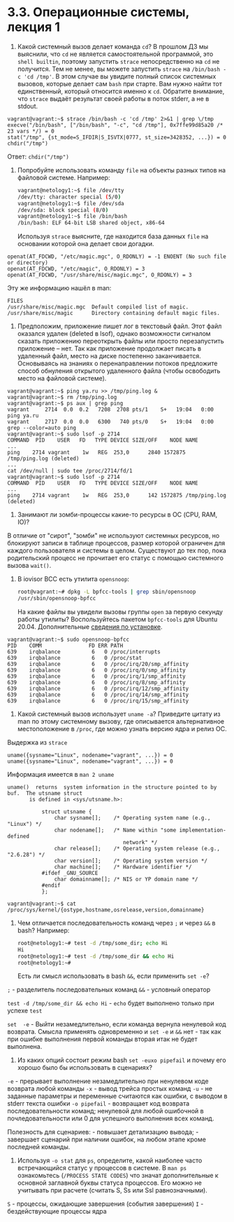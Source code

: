 # 3.3. Операционные системы, лекция 1
1. Какой системный вызов делает команда `cd`? В прошлом ДЗ мы выяснили, что `cd` не является самостоятельной  программой, это `shell builtin`, поэтому запустить `strace` непосредственно на `cd` не получится. Тем не менее, вы можете запустить `strace` на `/bin/bash -c 'cd /tmp'`. В этом случае вы увидите полный список системных вызовов, которые делает сам `bash` при старте. Вам нужно найти тот единственный, который относится именно к `cd`. Обратите внимание, что `strace` выдаёт результат своей работы в поток stderr, а не в stdout.

```
vagrant@vagrant:~$ strace /bin/bash -c 'cd /tmp' 2>&1 | grep \/tmp
execve("/bin/bash", ["/bin/bash", "-c", "cd /tmp"], 0x7ffe99d85a20 /* 23 vars */) = 0
stat("/tmp", {st_mode=S_IFDIR|S_ISVTX|0777, st_size=3428352, ...}) = 0
chdir("/tmp")
```

Ответ: `chdir("/tmp")`

1. Попробуйте использовать команду `file` на объекты разных типов на файловой системе. Например:
    ```bash
    vagrant@netology1:~$ file /dev/tty
    /dev/tty: character special (5/0)
    vagrant@netology1:~$ file /dev/sda
    /dev/sda: block special (8/0)
    vagrant@netology1:~$ file /bin/bash
    /bin/bash: ELF 64-bit LSB shared object, x86-64
    ```
    Используя `strace` выясните, где находится база данных `file` на основании которой она делает свои догадки.

```
openat(AT_FDCWD, "/etc/magic.mgc", O_RDONLY) = -1 ENOENT (No such file or directory)
openat(AT_FDCWD, "/etc/magic", O_RDONLY) = 3
openat(AT_FDCWD, "/usr/share/misc/magic.mgc", O_RDONLY) = 3
```

Эту же информацию нашёл в man:
```
FILES
/usr/share/misc/magic.mgc  Default compiled list of magic.
/usr/share/misc/magic      Directory containing default magic files.
```

1. Предположим, приложение пишет лог в текстовый файл. Этот файл оказался удален (deleted в lsof), однако возможности сигналом сказать приложению переоткрыть файлы или просто перезапустить приложение – нет. Так как приложение продолжает писать в удаленный файл, место на диске постепенно заканчивается. Основываясь на знаниях о перенаправлении потоков предложите способ обнуления открытого удаленного файла (чтобы освободить место на файловой системе).

```
vagrant@vagrant:~$ ping ya.ru >> /tmp/ping.log &
vagrant@vagrant:~$ rm /tmp/ping.log
vagrant@vagrant:~$ ps aux | grep ping
vagrant     2714  0.0  0.2   7208  2708 pts/1    S+   19:04   0:00 ping ya.ru
vagrant     2717  0.0  0.0   6300   740 pts/0    S+   19:04   0:00 grep --color=auto ping
vagrant@vagrant:~$ sudo lsof -p 2714
COMMAND  PID    USER   FD   TYPE DEVICE SIZE/OFF    NODE NAME
...
ping    2714 vagrant    1w   REG  253,0      2840 1572875 /tmp/ping.log (deleted)
...
cat /dev/null | sudo tee /proc/2714/fd/1
vagrant@vagrant:~$ sudo lsof -p 2714
COMMAND  PID    USER   FD   TYPE DEVICE SIZE/OFF    NODE NAME
...
ping    2714 vagrant    1w   REG  253,0      142 1572875 /tmp/ping.log (deleted)
```

1. Занимают ли зомби-процессы какие-то ресурсы в ОС (CPU, RAM, IO)?

В отличие от "сирот", "зомби" не используют системных ресурсов, но блокируют записи в таблице процессов, размер которой ограничен для каждого пользователя и системы в целом. Существуют до тех пор, пока родительский процесс не прочитает его статус с помощью системного вызова `wait()`.

1. В iovisor BCC есть утилита `opensnoop`:
    ```bash
    root@vagrant:~# dpkg -L bpfcc-tools | grep sbin/opensnoop
    /usr/sbin/opensnoop-bpfcc
    ```
    На какие файлы вы увидели вызовы группы `open` за первую секунду работы утилиты? Воспользуйтесь пакетом `bpfcc-tools` для Ubuntu 20.04. Дополнительные [сведения по установке](https://github.com/iovisor/bcc/blob/master/INSTALL.md).

```
vagrant@vagrant:~$ sudo opensnoop-bpfcc
PID    COMM               FD ERR PATH
639    irqbalance          6   0 /proc/interrupts
639    irqbalance          6   0 /proc/stat
639    irqbalance          6   0 /proc/irq/20/smp_affinity
639    irqbalance          6   0 /proc/irq/0/smp_affinity
639    irqbalance          6   0 /proc/irq/1/smp_affinity
639    irqbalance          6   0 /proc/irq/8/smp_affinity
639    irqbalance          6   0 /proc/irq/12/smp_affinity
639    irqbalance          6   0 /proc/irq/14/smp_affinity
639    irqbalance          6   0 /proc/irq/15/smp_affinity
```

1. Какой системный вызов использует `uname -a`? Приведите цитату из man по этому системному вызову, где описывается альтернативное местоположение в `/proc`, где можно узнать версию ядра и релиз ОС.

Выдержка из `strace`
```
uname({sysname="Linux", nodename="vagrant", ...}) = 0
uname({sysname="Linux", nodename="vagrant", ...}) = 0
```

Информация имеется в `man 2 uname`
```
uname()  returns  system information in the structure pointed to by buf.  The utsname struct
       is defined in <sys/utsname.h>:

           struct utsname {
               char sysname[];    /* Operating system name (e.g., "Linux") */
               char nodename[];   /* Name within "some implementation-defined
                                     network" */
               char release[];    /* Operating system release (e.g., "2.6.28") */
               char version[];    /* Operating system version */
               char machine[];    /* Hardware identifier */
           #ifdef _GNU_SOURCE
               char domainname[]; /* NIS or YP domain name */
           #endif
           };
```

```
vagrant@vagrant:~$ cat /proc/sys/kernel/{ostype,hostname,osrelease,version,domainname}
```

1. Чем отличается последовательность команд через `;` и через `&&` в bash? Например:
    ```bash
    root@netology1:~# test -d /tmp/some_dir; echo Hi
    Hi
    root@netology1:~# test -d /tmp/some_dir && echo Hi
    root@netology1:~#
    ```
    Есть ли смысл использовать в bash `&&`, если применить `set -e`?

`;` - разделитель последовательных команд
`&&` - условный оператор

`test -d /tmp/some_dir && echo Hi` - `echo` будет выполнено только при успехе `test`

`set  -e` - Выйти незамедлительно, если команда вернула ненулевой код возврата.
Смысла применять одновременно и `set -e` и `&&` нет - так как при ошибке выполнения первой команды вторая итак не будет выполнена.
	
1. Из каких опций состоит режим bash `set -euxo pipefail` и почему его хорошо было бы использовать в сценариях?

`-e` - прерывает выполнение незамедлительно при ненулевом коде возврата любой команды 
`-x` - вывод трейса простых команд 
`-u` - не заданные параметры и переменные считаются как ошибки, с выводом в stderr текста ошибки
`-o pipefail` - возвращает код возврата последовательности команд; ненулевой для любой ошибочной в почледовательности или 0 для успешного выполнения всех команд.

Полезность для сценариев: 
	- повышает детализацию вывода;
	- завершает сценарий при наличии ошибок, на любом этапе кроме последней команды.

1. Используя `-o stat` для `ps`, определите, какой наиболее часто встречающийся статус у процессов в системе. В `man ps` ознакомьтесь (`/PROCESS STATE CODES`) что значат дополнительные к основной заглавной буквы статуса процессов. Его можно не учитывать при расчете (считать S, Ss или Ssl равнозначными).

`S` - процессы, ожидающие завершения (события завершения)
`I` - бездействующие процессы ядра

